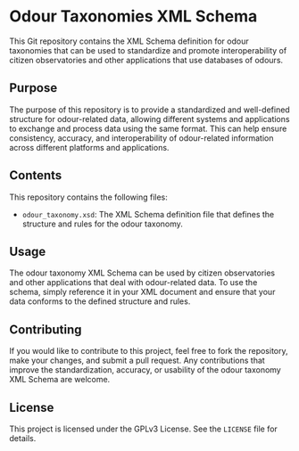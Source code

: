 # Odour Taxonomies XML Schema

This Git repository contains the XML Schema definition for odour taxonomies that can be used to standardize and promote interoperability of citizen observatories and other applications that use databases of odours.

## Purpose

The purpose of this repository is to provide a standardized and well-defined structure for odour-related data, allowing different systems and applications to exchange and process data using the same format. This can help ensure consistency, accuracy, and interoperability of odour-related information across different platforms and applications.

## Contents

This repository contains the following files:

- `odour_taxonomy.xsd`: The XML Schema definition file that defines the structure and rules for the odour taxonomy.

## Usage

The odour taxonomy XML Schema can be used by citizen observatories and other applications that deal with odour-related data. To use the schema, simply reference it in your XML document and ensure that your data conforms to the defined structure and rules.

## Contributing

If you would like to contribute to this project, feel free to fork the repository, make your changes, and submit a pull request. Any contributions that improve the standardization, accuracy, or usability of the odour taxonomy XML Schema are welcome.

## License

This project is licensed under the GPLv3 License. See the `LICENSE` file for details.
